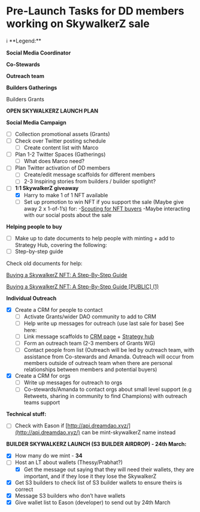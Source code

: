 # Pre-Launch Tasks for DD members working on SkywalkerZ sale

<aside>
ℹ️ **Legend:**

**Social Media Coordinator**

**Co-Stewards**

**Outreach team**

**Builders Gatherings**

Builders Grants

</aside>

**OPEN SKYWALKERZ LAUNCH PLAN**

**Social Media Campaign**

- [ ]  Collection promotional assets (Grants)
- [ ]  Check over Twitter posting schedule
    - [ ]  Create content list with Marco
- [ ]  Plan 1-2 Twitter Spaces (Gatherings)
    - [ ]  What does Marco need?
- [ ]  Plan Twitter activation of DD members
    - [ ]  Create/edit message scaffolds for different members
    - [ ]  2-3 Inspiring stories from builders / builder spotlight?
- [ ]  **1:1 SkywalkerZ giveaway**
    - [x]  Harry to make 1 of 1 NFT available
    - [ ]  Set up promotion to win NFT if you support the sale (Maybe give away 2 x 1-of-1’s) for:
    -[Scouting for NFT buyers](https://www.notion.so/ab6fb5e61fd14af380c8d57813c2acf3?pvs=21) 
    -Maybe interacting with our social posts about the sale

**Helping people to buy**

- [ ]  Make up to date documents to help people with minting + add to Strategy Hub, covering the following:
- [ ]  Step-by-step guide

Check old documents for help: 

[Buying a SkywalkerZ NFT: A Step-By-Step Guide ](Pre-Launch%20Tasks%20for%20DD%20members%20working%20on%20Skywalk%2039686c39a8064f30b7cf5c7a44e97bce/Buying%20a%20SkywalkerZ%20NFT%20A%20Step-By-Step%20Guide%20a285db05bbd0452d839d71461c9a9a71.md)

[Buying a SkywalkerZ NFT: A Step-By-Step Guide [PUBLIC] (1)](Pre-Launch%20Tasks%20for%20DD%20members%20working%20on%20Skywalk%2039686c39a8064f30b7cf5c7a44e97bce/Buying%20a%20SkywalkerZ%20NFT%20A%20Step-By-Step%20Guide%20%5BPUBL%20686e011d65434b7fb73410a25f3e2892.md)

**Individual Outreach** 

- [x]  Create a CRM for people to contact
    - [ ]  Activate Grants/wider DAO community to add to CRM
    - [ ]  Help write up messages for outreach (use last sale for base)
    See here:
    - [ ]  Link message scaffolds to [CRM page](Potential%20Champions%20HODLers%20cb3b08c4b1364459ad4a9388cb8eda69.md) + [Strategy hub](../SkywalkerZ%20Strategy%20Hub%20f782c8df3cb44800a4907d056c661a3c.md)
    - [ ]  Form an outreach team (2-3 members of Grants WG)
    - [ ]  Contact people from list (Outreach will be led by outreach team, with assistance from Co-stewards and Amanda. Outreach will occur from members outside of outreach team when there are personal relationships between members and potential buyers)
- [x]  Create a CRM for orgs
    - [ ]  Write up messages for outreach to orgs
    - [ ]  Co-stewards/Amanda to contact orgs about small level support (e.g Retweets, sharing in community to find Champions) with outreach teams support

**Technical stuff:**

- [ ]  Check with Eason if [http://api.dreamdao.xyz/](http://api.dreamdao.xyz/) can be mint-skywalkerZ name instead

**BUILDER SKYWALKERZ LAUNCH (S3 BUILDER AIRDROP) - 24th March:**

- [x]  How many do we mint - **34**
- [ ]  Host an LT about wallets (Thessy/Prabhat?)
    - [x]  Get the message out saying that they will need their wallets, they are important, and if they lose it they lose the SkywalkerZ
- [x]  Get S3 builders to check list of S3 builder wallets to ensure theirs is correct
- [x]  Message S3 builders who don’t have wallets
- [x]  Give wallet list to Eason (developer) to send out by 24th March